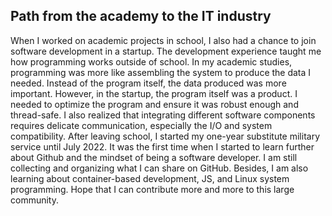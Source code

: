 ## Path from the academy to the IT industry
When I worked on academic projects in school, I also had a chance to join software development in a startup. The development experience taught me how programming works outside of school. In my academic studies, programming was more like assembling the system to produce the data I needed. Instead of the program itself, the data produced was more important. However, in the startup, the program itself was a product. I needed to optimize the program and ensure it was robust enough and thread-safe. I also realized that integrating different software components requires delicate communication, especially the I/O and system compatibility. After leaving school, I started my one-year substitute military service until July 2022. It was the first time when I started to learn further about Github and the mindset of being a software developer. I am still collecting and organizing what I can share on GitHub. Besides, I am also learning about container-based development, JS, and Linux system programming. Hope that I can contribute more and more to this large community.


<!--
**ylcdolphin/ylcdolphin** is a ✨ _special_ ✨ repository because its `README.md` (this file) appears on your GitHub profile.

Here are some ideas to get you started:

- 🔭 I’m currently working on ...
- 🌱 I’m currently learning ...
- 👯 I’m looking to collaborate on ...
- 🤔 I’m looking for help with ...
- 💬 Ask me about ...
- 📫 How to reach me: ...
- 😄 Pronouns: ...
- ⚡ Fun fact: ...
-->
